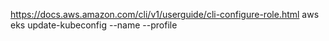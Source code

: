 https://docs.aws.amazon.com/cli/v1/userguide/cli-configure-role.html
aws eks update-kubeconfig --name <cluster-name> --profile <profile-name>
